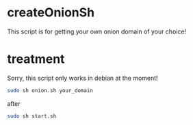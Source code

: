 # createOnionSh

This script is for getting your own onion domain of your choice!

# treatment

Sorry, this script only works in debian at the moment!

```bash
sudo sh onion.sh your_domain
```
after
```bash
sudo sh start.sh
```
